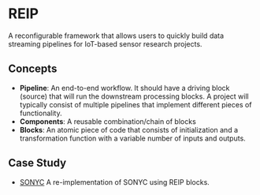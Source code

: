 # REIP

A reconfigurable framework that allows users to quickly build data streaming pipelines for IoT-based sensor research projects.

## Concepts

 - **Pipeline**: An end-to-end workflow. It should have a driving block (source) that will run the downstream processing blocks. A project will typically consist of multiple pipelines that implement different pieces of functionality.
 - **Components**: A reusable combination/chain of blocks
 - **Blocks**: An atomic piece of code that consists of initialization and a transformation function with a variable number of inputs and outputs.

## Case Study
 - [SONYC](../configs/sonyc.yaml) A re-implementation of SONYC using REIP blocks.

